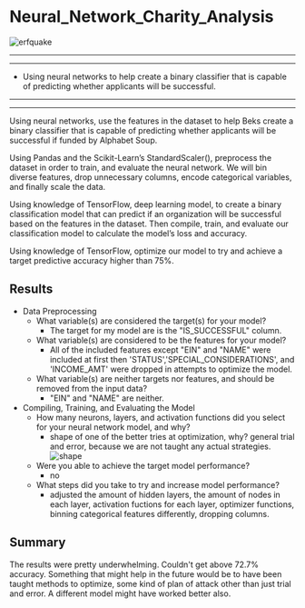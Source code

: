 # Neural_Network_Charity_Analysis

![erfquake](https://miro.medium.com/max/1318/1*7tMIfJjBsJYQFJf4otPKwQ.png)
*****
*****

* Using neural networks to help create a binary classifier that is capable of predicting whether applicants will be successful.
  
*****
*****

Using neural networks, use the features in the dataset to help Beks create a binary classifier that is capable of predicting whether applicants will be successful if funded by Alphabet Soup.

Using Pandas and the Scikit-Learn’s StandardScaler(), preprocess the dataset in order to train, and evaluate the neural network. We will bin diverse features, drop unnecessary columns, encode categorical variables, and finally scale the data.

Using knowledge of TensorFlow, deep learning model, to create a binary classification model that can predict if an  organization will be successful based on the features in the dataset. Then compile, train, and evaluate our classification model to calculate the model’s loss and accuracy.

Using knowledge of TensorFlow, optimize our model to try and achieve a target predictive accuracy higher than 75%.

## Results

* Data Preprocessing
  * What variable(s) are considered the target(s) for your model?
    - The target for my model are is the "IS_SUCCESSFUL" column. 
  * What variable(s) are considered to be the features for your model?
     - All of the included features except "EIN" and "NAME" were included at first then 'STATUS','SPECIAL_CONSIDERATIONS', and 'INCOME_AMT' were dropped in attempts to optimize the model.
  * What variable(s) are neither targets nor features, and should be removed from the input data?
    - "EIN" and "NAME" are neither.
* Compiling, Training, and Evaluating the Model
  * How many neurons, layers, and activation functions did you select for your neural network model, and why?
    - shape of one of the better tries at optimization, why? general trial and error, because we are not taught any actual strategies. 
     ![shape](Images/Screen%20Shot%202021-02-15%20at%209.28.22%20AM.png)
  * Were you able to achieve the target model performance?
    -  no
  * What steps did you take to try and increase model performance?
    - adjusted the amount of hidden layers, the amount of nodes in each layer, activation fuctions for each layer, optimizer functions, binning categorical features differently, dropping columns.

## Summary

The results were pretty underwhelming. Couldn't get above 72.7% accuracy. Something that might help in the future would be to have been taught methods to optimize, some kind of plan of attack other than just trial and error. A different model might have worked better also.